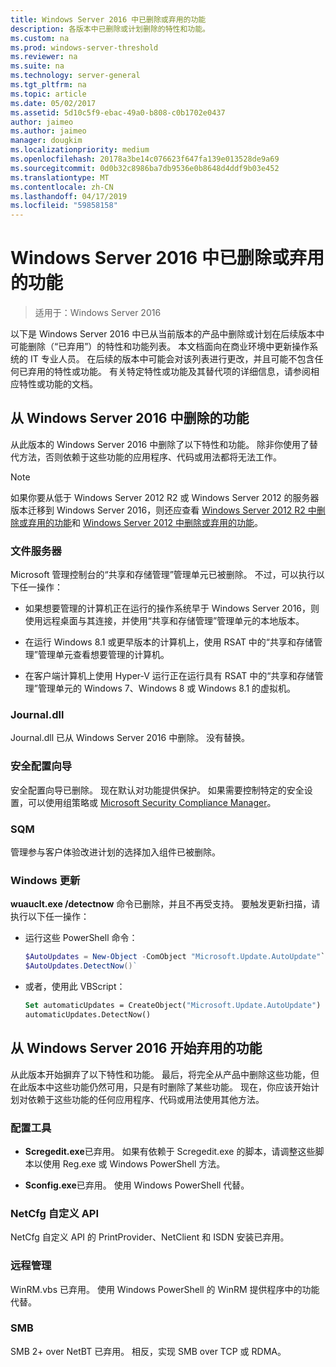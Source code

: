 ```yaml
---
title: Windows Server 2016 中已删除或弃用的功能
description: 各版本中已删除或计划删除的特性和功能。
ms.custom: na
ms.prod: windows-server-threshold
ms.reviewer: na
ms.suite: na
ms.technology: server-general
ms.tgt_pltfrm: na
ms.topic: article
ms.date: 05/02/2017
ms.assetid: 5d10c5f9-ebac-49a0-b808-c0b1702e0437
author: jaimeo
ms.author: jaimeo
manager: dougkim
ms.localizationpriority: medium
ms.openlocfilehash: 20178a3be14c076623f647fa139e013528de9a69
ms.sourcegitcommit: 0d0b32c8986ba7db9536e0b8648d4ddf9b03e452
ms.translationtype: MT
ms.contentlocale: zh-CN
ms.lasthandoff: 04/17/2019
ms.locfileid: "59858158"
---
```

# <a name="features-removed-or-deprecated-in--windows-server-2016"></a>Windows Server 2016 中已删除或弃用的功能

>适用于：Windows Server 2016

以下是 Windows Server 2016 中已从当前版本的产品中删除或计划在后续版本中可能删除（“已弃用”）的特性和功能列表。 本文档面向在商业环境中更新操作系统的 IT 专业人员。 在后续的版本中可能会对该列表进行更改，并且可能不包含任何已弃用的特性或功能。 有关特定特性或功能及其替代项的详细信息，请参阅相应特性或功能的文档。  

## <a name="features-removed-from-windows-server-2016"></a>从 Windows Server 2016 中删除的功能 
从此版本的 Windows Server 2016 中删除了以下特性和功能。 除非你使用了替代方法，否则依赖于这些功能的应用程序、代码或用法都将无法工作。  

> [!NOTE]  
> 如果你要从低于 Windows Server 2012 R2 或 Windows Server 2012 的服务器版本迁移到 Windows Server 2016，则还应查看 [Windows Server 2012 R2 中删除或弃用的功能](https://technet.microsoft.com/library/dn303411.aspx)和 [Windows Server 2012 中删除或弃用的功能](https://technet.microsoft.com/library/hh831568.aspx)。  


### <a name="file-server"></a>文件服务器  
Microsoft 管理控制台的“共享和存储管理”管理单元已被删除。 不过，可以执行以下任一操作：  

-   如果想要管理的计算机正在运行的操作系统早于 Windows Server 2016，则使用远程桌面与其连接，并使用“共享和存储管理”管理单元的本地版本。  

-   在运行 Windows 8.1 或更早版本的计算机上，使用 RSAT 中的“共享和存储管理”管理单元查看想要管理的计算机。  

-   在客户端计算机上使用 Hyper-V 运行正在运行具有 RSAT 中的“共享和存储管理”管理单元的 Windows 7、Windows 8 或 Windows 8.1 的虚拟机。  

### <a name="journaldll"></a>Journal.dll  
Journal.dll 已从 Windows Server 2016 中删除。 没有替换。  

### <a name="security-configuration-wizard"></a>安全配置向导  
安全配置向导已删除。 现在默认对功能提供保护。 如果需要控制特定的安全设置，可以使用组策略或 [Microsoft Security Compliance Manager](https://technet.microsoft.com/solutionaccelerators/cc835245.aspx)。  

### <a name="sqm"></a>SQM  
管理参与客户体验改进计划的选择加入组件已被删除。 

### <a name="windows-update"></a>Windows 更新
**wuauclt.exe /detectnow** 命令已删除，并且不再受支持。 要触发更新扫描，请执行以下任一操作：

- 运行这些 PowerShell 命令：
    ````powershell
    $AutoUpdates = New-Object -ComObject "Microsoft.Update.AutoUpdate"`
    $AutoUpdates.DetectNow()` 
    ````

- 或者，使用此 VBScript：
    ````vb
    Set automaticUpdates = CreateObject("Microsoft.Update.AutoUpdate")
    automaticUpdates.DetectNow()
    ````

## <a name="features-deprecated-starting-with-windows-server-2016"></a>从 Windows Server 2016 开始弃用的功能 
从此版本开始摒弃了以下特性和功能。 最后，将完全从产品中删除这些功能，但在此版本中这些功能仍然可用，只是有时删除了某些功能。 现在，你应该开始计划对依赖于这些功能的任何应用程序、代码或用法使用其他方法。  

### <a name="configuration-tools"></a>配置工具  

-   **Scregedit.exe**已弃用。 如果有依赖于 Scregedit.exe 的脚本，请调整这些脚本以使用 Reg.exe 或 Windows PowerShell 方法。  

-   **Sconfig.exe**已弃用。 使用 Windows PowerShell 代替。  

### <a name="netcfg-custom-apis"></a>NetCfg 自定义 API  
NetCfg 自定义 API 的 PrintProvider、NetClient 和 ISDN 安装已弃用。  

### <a name="remote-management"></a>远程管理  
WinRM.vbs 已弃用。 使用 Windows PowerShell 的 WinRM 提供程序中的功能代替。  

### <a name="smb"></a>SMB  
SMB 2+ over NetBT 已弃用。 相反，实现 SMB over TCP 或 RDMA。 

